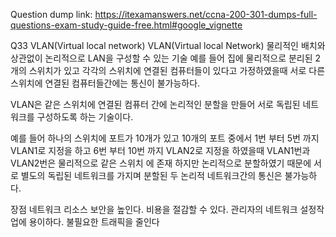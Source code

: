 Question dump link: https://itexamanswers.net/ccna-200-301-dumps-full-questions-exam-study-guide-free.html#google_vignette

Q33
VLAN(Virtual local network)
VLAN(Virtual local Network) 
물리적인 배치와 상관없이 논리적으로 LAN을 구성할 수 있는 기술 예를 들어 집에 물리적으로 분리된 2개의 스위치가 있고 각각의 스위치에 연결된 컴퓨터들이 있다고 가정하였을때 서로 다른 스위치에 연결된 컴퓨터들간에는 통신이 불가능하다.

VLAN은 같은 스위치에 연결된 컴퓨터 간에 논리적인 분할을 만들어 서로 독립된 네트워크를 구성하도록 하는 기술이다.

예를 들어 하나의 스위치에 포트가 10개가 있고 10개의 포트 중에서 1번 부터 5번 까지 VLAN1로 지정을 하고 6번 부터 10번 까지 VLAN2로 지정을 하였을때 VLAN1번과 VLAN2번은 물리적으로 같은 스위치 에 존재 하지만 논리적으로 분할하였기 때문에 서로 별도의 독립된 네트워크를 가지며 분할된 두 논리적 네트워크간의 통신은 불가능하다.

장점
네트워크 리소스 보안을 높인다.
비용을 절감할 수 있다.
관리자의 네트워크 설정작업에 용이하다.
불필요한 트래픽을 줄인다
